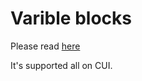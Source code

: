 # Varible blocks

Please read [here](https://en.scratch-wiki.info/wiki/Variable)

It's supported all on CUI.
